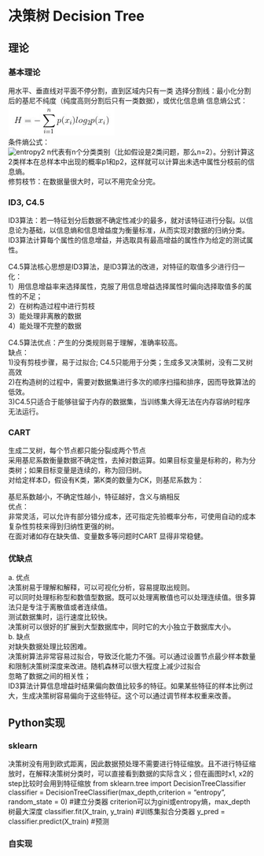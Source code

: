 # 决策树 Decision Tree

## 理论
### 基本理论
用水平、垂直线对平面不停分割，直到区域内只有一类
选择分割线：最小化分割后的基尼不纯度（纯度高则分割后只有一类数据），或优化信息熵
	信息熵公式：
  ![entropy1](pics/info_entropy.jpg)  
  条件熵公式：  
  ![entropy2](pics/pro_entropy.jpg)
  n代表有n个分类类别（比如假设是2类问题，那么n=2）。分别计算这2类样本在总样本中出现的概率p1和p2，这样就可以计算出未选中属性分枝前的信息熵。    
修剪枝节：在数据量很大时，可以不用完全分完。  

### ID3, C4.5
ID3算法：若一特征划分后数据不确定性减少的最多，就对该特征进行分裂。以信息论为基础，以信息熵和信息增益度为衡量标准，从而实现对数据的归纳分类。ID3算法计算每个属性的信息增益，并选取具有最高增益的属性作为给定的测试属性。  

C4.5算法核心思想是ID3算法，是ID3算法的改进，对特征的取值多少进行归一化：  
1）用信息增益率来选择属性，克服了用信息增益选择属性时偏向选择取值多的属性的不足；  
2）在树构造过程中进行剪枝  
3）能处理非离散的数据  
4）能处理不完整的数据  

C4.5算法优点：产生的分类规则易于理解，准确率较高。  
缺点：  
1)没有剪枝步骤，易于过拟合; C4.5只能用于分类；生成多叉决策树，没有二叉树高效  
2)在构造树的过程中，需要对数据集进行多次的顺序扫描和排序，因而导致算法的低效。  
3)C4.5只适合于能够驻留于内存的数据集，当训练集大得无法在内存容纳时程序无法运行。  

### CART
生成二叉树，每个节点都只能分裂成两个节点  
采用基尼系数衡量数据不确定性，去掉对数运算。如果目标变量是标称的，称为分类树；如果目标变量是连续的，称为回归树。  
对给定样本D，假设有K类，第K类的数量为CK，则基尼系数为：  
 
基尼系数越小，不确定性越小，特征越好，含义与熵相反  
优点：  
非常灵活，可以允许有部分错分成本，还可指定先验概率分布，可使用自动的成本复杂性剪枝来得到归纳性更强的树。  
在面对诸如存在缺失值、变量数多等问题时CART 显得非常稳健。  



### 优缺点
a. 优点  
决策树易于理解和解释，可以可视化分析，容易提取出规则。  
可以同时处理标称型和数值型数据。既可以处理离散值也可以处理连续值。很多算法只是专注于离散值或者连续值。  
测试数据集时，运行速度比较快。  
决策树可以很好的扩展到大型数据库中，同时它的大小独立于数据库大小。  
b. 缺点  
对缺失数据处理比较困难。  
决策树算法非常容易过拟合，导致泛化能力不强。可以通过设置节点最少样本数量和限制决策树深度来改进。随机森林可以很大程度上减少过拟合  
忽略了数据之间的相关性；  
ID3算法计算信息增益时结果偏向数值比较多的特征。如果某些特征的样本比例过大，生成决策树容易偏向于这些特征。这个可以通过调节样本权重来改善。  


## Python实现
### sklearn
决策树没有用到欧式距离，因此数据预处理不需要进行特征缩放。且不进行特征缩放时，在解释决策树分类时，可以直接看到数据的实际含义；但在画图时x1, x2的step比较时会用到特征缩放
	from sklearn.tree import DecisionTreeClassifier
	classifier = DecisionTreeClassifier(max_depth,criterion = “entropy”, random_state = 0) #建立分类器 criterion可以为gini或entropy熵，max_depth树最大深度
	classifier.fit(X_train, y_train) #训练集拟合分类器
	y_pred = classifier.predict(X_train) #预测
### 自实现

